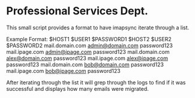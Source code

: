 # Professional Services Dept.

This small script provides a format to have imapsync iterate through a list.

Example Format:
$HOST1 $USER1 $PASSWORD1 $HOST2 $USER2 $PASSWORD2
mail.domain.com admin@domain.com password123 mail.ipage.com admin@ipage.com password123
mail.domain.com alex@domain.com password123 mail.ipage.com alex@ipage.com password123
mail.domain.com bob@domain.com password123 mail.ipage.com bob@ipage.com password123

After iterating through the list it will grep through the logs to find if it was successful and displays how many emails were migrated.
